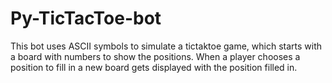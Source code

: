# Py-TicTacToe-bot

This bot uses ASCII symbols to simulate a tictaktoe game, which starts with a board with numbers to show the positions. When a player chooses a position to fill in a new board gets displayed with the position filled in.
